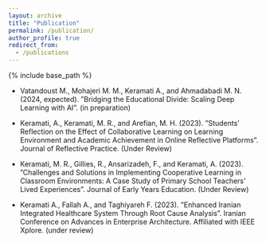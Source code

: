 ```yaml
---
layout: archive
title: "Publication"
permalink: /publication/
author_profile: true
redirect_from:
  - /publications
---
```


{% include base_path %}

* Vatandoust M., Mohajeri M. M., Keramati A., and Ahmadabadi M. N. (2024, expected). ”Bridging the Educational Divide: Scaling Deep Learning with AI”. (in preparation)

* Keramati, A., Keramati, M. R., and Arefian, M. H. (2023). ”Students’ Reflection on the Effect of Collaborative Learning on Learning Environment and Academic Achievement in Online Reflective Platforms”. Journal of Reflective Practice. (Under Review)

* Keramati, M. R., Gillies, R., Ansarizadeh, F., and Keramati, A. (2023). ”Challenges and Solutions in Implementing Cooperative Learning in Classroom Environments: A Case Study of Primary School Teachers’ Lived Experiences”. Journal of Early Years Education. (Under Review)

* Keramati A., Fallah A., and Taghiyareh F. (2023). ”Enhanced Iranian Integrated Healthcare System Through Root Cause Analysis”. Iranian Conference on Advances in Enterprise Architecture. Affiliated with IEEE Xplore. (under review)